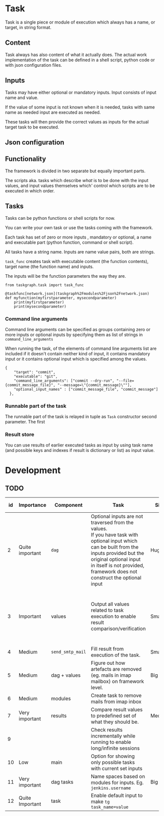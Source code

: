 # Task
Task is a single piece or module of execution which always has a name, or
target, in string format.


## Content
Task always has also content of what it actually does.
The actual work implementation of the task can be defined in a shell script, python 
code or with json configuration files.

## Inputs
Tasks may have either optional or mandatory inputs. 
Input consists of input name and value.

If the value of some input is not known when it is needed, tasks with same name as 
needed input are executed as needed. 

These tasks will then provide the correct values as inputs for the actual target task 
to be executed.

## Json configuration


## Functionality
The framework is divided in two separate but equally important parts. 

The scripts aka. tasks which describe *what* is to be done with the input values, 
and input values themselves which' control which scripts are to be executed in which order.

## Tasks
Tasks can be python functions or shell scripts for now.

You can write your own task or use the tasks coming with the framework.

Each task has set of zero or more inputs , mandatory or optional, 
a name and executable part (python function, command or shell script).

All tasks have a string name. Inputs are name value pairs, both are strings.


`task_func` creates task with executable content (the function contents),
target name (the function name) and inputs.

The inputs will be the function parameters the way they are.

```
from taskgraph.task import task_func

@taskfunc[network.json](taskgraph%2Fmodules%2Fjson%2Fnetwork.json)
def myfunction(myfirstparameter, mysecondparameter)
    print(myfirstparameter)
    print(mysecondparameter)

```

### Command line arguments
Command line arguments can be specified as groups containing zero or more inputs
or optional inputs by specifying them as list of strings in `command_line_arguments`

When running the task, of the elements of command line arguments list are included
if it doesn't contain neither kind of input, it contains mandatory input or it contains
optional input which is specified among the values.
```
{
    "target": "commit",
    "executable": "git",
    "command_line_arguments": ["commit --dry-run", "--file={commit_message_file}", "--message=\"{commit_message}\""],
    "optional_input_names" : ["commit_message_file", "commit_message"]
  },
```


### Runnable part of the task
The runnable part of the task is relayed in tuple as `Task` constructor second parameter.
The first 



### Result store
You can use results of earlier executed tasks as input by using task name
(and possible keys and indexes if result is dictionary or list) as input value.




# Development

## TODO
| id  | Importance      | Component        | Task                                                                                                                                                                                                                                                   | Size     | Difficulty     | Current Status
|-----|-----------------|------------------|--------------------------------------------------------------------------------------------------------------------------------------------------------------------------------------------------------------------------------------------------------|----------|----------------|---
| 2   | Quite important | `dag`            | Optional inputs are not traversed from the values.<br/>If you have task with optional input which can be built from the inputs provided but the original optional input in itself is not provided,<br/>framework does not construct the optional input | Huge     | Very difficult | Status unknown.<br/>Create unittest.
| 3   | Important       | values           | Output all values related to task execution to enable result comparison/verification                                                                                                                                                                   | Smallish | Easy           | Under the hood functions exist and information available.<br/>Design elegant usage 
| 4   | Medium          | `send_smtp_mail` | Fill result from execution of the task.                                                                                                                                                                                                                | Small    | Easy           
| 5   | Medium          | dag + values     | Figure out how artefacts are removed (eg. mails in imap mailbox) on framework level.                                                                                                                                                                   | Big      | Hard
| 6   | Medium          | modules          | Create task to remove mails from imap inbox                                                                                                                                                                                                            |          |                | Depends on #5
| 7   | Very important  | results          | Compare result values to predefined set of what they should be.                                                                                                                                                                                        | Medium   | Medium
| 9   |                 |                  | Check results incrementally while running to enable long/infinite sessions                                                                                                                                                                             
| 10  | Low             | main             | Option for showing only possible tasks with current set inputs                                                                                                                                                                                       
| 11  | Very important  | dag tasks        | Name spaces based on modules for inputs. Eg. `jenkins.username`                                                                                                                                                                                        | Big      | Hard
| 12  | Quite Important | task             | Enable default input to make `tg task_name=value`
